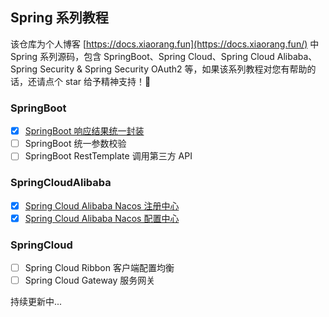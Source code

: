 ## Spring 系列教程

该仓库为个人博客 [https://docs.xiaorang.fun](https://docs.xiaorang.fun/) 中 Spring 系列源码，包含 SpringBoot、Spring
Cloud、Spring Cloud Alibaba、Spring Security & Spring Security OAuth2 等，如果该系列教程对您有帮助的话，还请点个 star
给予精神支持！🫡

### SpringBoot

- [x] [SpringBoot 响应结果统一封装](http://localhost:9527/%E5%90%8E%E7%AB%AF%E5%BC%80%E5%8F%91/Spring%E5%85%A8%E5%AE%B6%E6%A1%B6/SpringBoot/SpringBoot-%E5%93%8D%E5%BA%94%E7%BB%93%E6%9E%9C%E7%BB%9F%E4%B8%80%E5%B0%81%E8%A3%85.html)
- [ ] SpringBoot 统一参数校验
- [ ] SpringBoot RestTemplate 调用第三方 API

### SpringCloudAlibaba

- [x] [Spring Cloud Alibaba Nacos 注册中心](https://docs.xiaorang.fun/%E5%90%8E%E7%AB%AF%E5%BC%80%E5%8F%91/Spring%E5%85%A8%E5%AE%B6%E6%A1%B6/SpringCloud/Nacos-Discovery&Config.html#spring-cloud-alibaba-nacos-discovery)
- [x] [Spring Cloud Alibaba Nacos 配置中心](https://docs.xiaorang.fun/%E5%90%8E%E7%AB%AF%E5%BC%80%E5%8F%91/Spring%E5%85%A8%E5%AE%B6%E6%A1%B6/SpringCloud/Nacos-Discovery&Config.html#spring-cloud-alibaba-nacos-config)

### SpringCloud

- [ ] Spring Cloud Ribbon 客户端配置均衡
- [ ] Spring Cloud Gateway 服务网关

持续更新中...